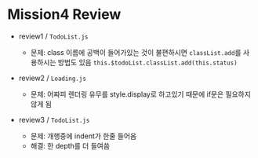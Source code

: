 # Mission4 Review

- review1 / `TodoList.js`

  - 문제: class 이름에 공백이 들어가있는 것이 불편하시면 `classList.add`를 사용하시는 방법도 있음 `this.$todoList.classList.add(this.status)`

- review2 / `Loading.js`

  - 문제: 어짜피 렌더링 유무를 style.display로 하고있기 때문에 if문은 필요하지 않게 됨

- review3 / `TodoList.js`
  - 문제: 개행중에 indent가 한줄 들어옴
  - 해결: 한 depth를 더 들여씀
